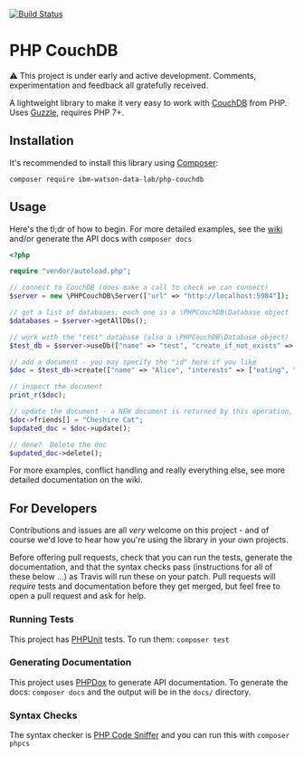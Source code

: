 [![Build Status](https://travis-ci.org/ibm-watson-data-lab/php-couchdb.svg?branch=master)](https://travis-ci.org/ibm-watson-data-lab/php-couchdb)

# PHP CouchDB

:warning: This project is under early and active development.  Comments, experimentation and feedback all gratefully received.

A lightweight library to make it very easy to work with [CouchDB](http://couchdb.apache.org/) from PHP.  Uses [Guzzle](http://docs.guzzlephp.org/en/stable/), requires PHP 7+.

## Installation

It's recommended to install this library using [Composer](https://getcomposer.org/):

```
composer require ibm-watson-data-lab/php-couchdb
```

## Usage

Here's the tl;dr of how to begin.  For more detailed examples, see the [wiki](https://github.com/ibm-watson-data-lab/php-couchdb/wiki) and/or generate the API docs with `composer docs`

```php
<?php

require "vendor/autoload.php";

// connect to CouchDB (does make a call to check we can connect)
$server = new \PHPCouchDB\Server(["url" => "http://localhost:5984"]);

// get a list of databases; each one is a \PHPCouchDB\Database object
$databases = $server->getAllDbs();

// work with the "test" database (also a \PHPCouchDB\Database object)
$test_db = $server->useDb(["name" => "test", "create_if_not_exists" => true]);

// add a document - you may specify the "id" here if you like
$doc = $test_db->create(["name" => "Alice", "interests" => ["eating", "wondering"]]);

// inspect the document
print_r($doc);

// update the document - a NEW document is returned by this operation, showing the server representation of the document
$doc->friends[] = "Cheshire Cat";
$updated_doc = $doc->update();

// done?  Delete the doc
$updated_doc->delete();
```

For more examples, conflict handling and really everything else, see more detailed documentation on the wiki.

## For Developers

Contributions and issues are all _very_ welcome on this project - and of course we'd love to hear how you're using the library in your own projects.

Before offering pull requests, check that you can run the tests, generate the documentation, and that the syntax checks pass (instructions for all of these below ...) as Travis will run these on your patch.  Pull requests will _require_ tests and documentation before they get merged, but feel free to open a pull request and ask for help.

### Running Tests

This project has [PHPUnit](https://phpunit.de/) tests.  To run them: `composer test`

### Generating Documentation

This project uses [PHPDox](http://phpdox.de/) to generate API documentation.  To generate the docs: `composer docs` and the output will be in the `docs/` directory.

### Syntax Checks

The syntax checker is [PHP Code Sniffer](https://github.com/squizlabs/PHP_CodeSniffer) and you can run this with `composer phpcs`
